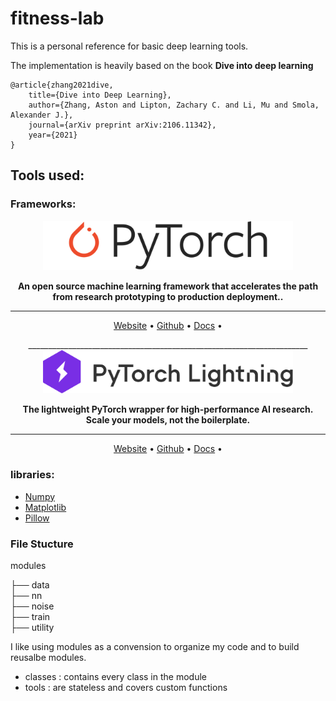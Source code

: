 # fitness-lab

This is a personal reference for basic deep learning tools.

The implementation is heavily based on the book **Dive into deep learning**

```
@article{zhang2021dive,
    title={Dive into Deep Learning},
    author={Zhang, Aston and Lipton, Zachary C. and Li, Mu and Smola, Alexander J.},
    journal={arXiv preprint arXiv:2106.11342},
    year={2021}
}
```

## Tools used:

### Frameworks:

<div align="center">

<img src="docs/source/_static/images/torch_logo.png" width="400px">

**An open source machine learning framework that accelerates the path from research prototyping to production deployment..**

______________________________________________________________________
<p align="center">
  <a href="https://pytorch.org/">Website</a> •
  <a href="https://github.com/pytorch/pytorch">Github</a> •
  <a href="https://pytorch.org/docs">Docs</a> •
</p>
______________________________________________________________________

<img src="docs/source/_static/images/pl_logo.png" width="400px">

**The lightweight PyTorch wrapper for high-performance AI research.
Scale your models, not the boilerplate.**

______________________________________________________________________
<p align="center">
  <a href="https://www.pytorchlightning.ai/">Website</a> •
  <a href="https://github.com/PyTorchLightning/pytorch-lightning">Github</a> •
  <a href="https://pytorch-lightning.readthedocs.io/en/stable/">Docs</a> •
</p>
</div>

### libraries:

* [Numpy](https://numpy.org/)
* [Matplotlib](https://matplotlib.org/)
* [Pillow](https://pillow.readthedocs.io/en/stable/)

### File Stucture

modules

├── data \
├── nn \
├── noise \
├── train \
├── utility

I like using modules as a convension to organize my code and to build reusalbe modules.
* classes : contains every class in the module
* tools : are stateless and covers custom functions 
